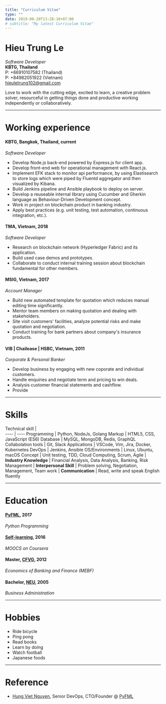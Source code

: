 ```yaml
---
title: "Curriculum Vitae"
type: ""
date: 2019-08-20T13:28:10+07:00
# subtitle: "My latest Curriculum Vitae"
---
```

# Hieu Trung Le
*Software Developer*  
**KBTG, Thailand**  
P: +66910107582 (Thailand)  
P: +84982051922 (Vietnam)  
hieuletrung102@gmail.com


Love to work with the cutting edge, excited to learn, a creative problem solver, resourceful in getting things done and productive working independently or collaboratively.

---
# Working experience

#### KBTG, Bangkok, Thailand, current
*Software Developer*  

* Develop Node.js back-end powered by Express.js for client app.
* Develop front-end web for operational management with React.js.
* Implement EFK stack to monitor api performance, by using Elastisearch to store logs which were piped by Fluentd aggregator and then visualized by Kibana.
* Build Jenkins pipeline and Ansible playbook to deploy on server.
* Develop a reuseable internal library using Cucumber and Gherkin language as Behaviour-Driven Development concept.
* Work in project on blockchain product in banking industry.
* Apply best practices (e.g. unit testing, test automation, continuous integration, etc.).

#### TMA, Vietnam, 2018
*Software Developer*  

* Research on blockchain network (Hyperledger Fabric) and its application.
* Build used case demos and prototypes.
* Collaborate to conduct internal training session about blockchain fundamental for other members. 

#### MSIG, Vietnam, 2017
*Account Manager*

* Build new automated template for quotation which reduces manual editing time significantly.
* Mentor team members on making quotation and dealing with stakeholders.
* Site visit customers' facilities, analyze potential risks and make quotation and negotiation.
* Conduct training for bank partners about company's insurance products.

#### VIB | Chailease | HSBC, Vietnam, 2011
*Corporate & Personal Banker*  

* Develop business by engaging with new coporate and individual customers.
* Handle enquiries and negotiate term and pricing to win deals.
* Analysis customer financial statements and cashflow.
* Provide 

---
# Skills

Technical skill |     
----     | ----
Programming | Python, NodeJs, Golang
Markup | HTML5, CSS, JavaScript (ES6)
Database | MySQL, MongoDB, Redis, GraphQL
Collabolation tools | Git, Slack
Applications | VSCode, Vim, Jira, Docker, Kubernetes
DevOps | Jenkins, Ansible
OS/Environments | Linux, Ubuntu, macOS
Concept | Unit testing, TDD, Cloud Computing, Scrum, Agile
 | 
**Industry Knowledge** | Financial Analysis, Data Analysis, Banking, Risk Management
 | 
**Interpersonal Skill** | Problem solving, Negotiation, Management, Team work
 |
**Communication** | Read, write and speak English fluently 

---
# Education

#### [PyFML][pyme], 2017
*Python Programming*

#### [Self-learning][cert], 2016
*MOOCS on Coursera*

#### Master, [CFVG][mebf], 2012
*Economics of Banking and Finance (MEBF)*

#### Bachelor, [NEU][neu], 2005
*Business Administration*

---
# Hobbies 
* Ride bicycle
* Ping pong
* Read books
* Learn by doing
* Watch football
* Japanese foods

---
# Reference
* [Hung Viet Nguyen][hvn], Senior DevOps, CTO/Founder @ [PyFML][pyme]


[mebf]: https://www.cfvg.org/programs-list/mebf/
[pyme1]: https://gitlab.com/pyfml/prepare
[pyme]: https://pymi.vn/
[neu]: https://en.neu.edu.vn/
[cert]: /post/online-cert/
[hvn]: https://www.linkedin.com/in/hvnsweeting/